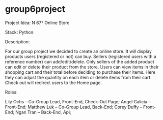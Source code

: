 # group6project

Project Idea: N 67° Online Store

Stack: Python

Description:

For our group project we decided to create an online store. It will display products users (registered or not) can buy. Sellers (registered users with a reference number) can add/edit/delete. Only sellers of the added product can edit or delete their product from the store. Users can view items in their shopping cart and their total before deciding to purchase their items. Here they can adjust the quantity on each item or delete items from their cart. Check out will redirect users to the Home page. 

Roles:

Lily Ochs – Co-Group Lead, Front-End, Check-Out Page;
Angel Galicia – Front-End;
Matthew Luk – Co-Group Lead, Back-End;
Corey Duffy – Front-End;
Ngan Tran – Back-End, Api;

